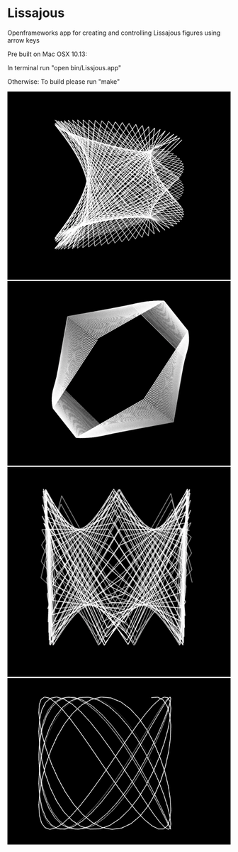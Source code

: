 # Lissajous
Openframeworks app for creating and controlling Lissajous figures using arrow keys

Pre built on Mac OSX 10.13:

In terminal run "open bin/Lissjous.app"


Otherwise:
To build please run "make"

![alt text](Lissajous1.png)
![alt text](Lissajous2.png)
![alt text](Lissajous3.png)
![alt text](Lissajous4.png)
